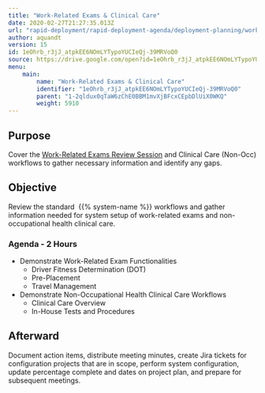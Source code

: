 ```yaml
---
title: "Work-Related Exams & Clinical Care"
date: 2020-02-27T21:27:35.013Z
url: "rapid-deployment/rapid-deployment-agenda/deployment-planning/work-related-exams-and-clinical-care.html"
author: aquandt
version: 15
id: 1eOhrb_r3jJ_atpkEE6NOmLYTypoYUCIeQj-39MRVoQ0
source: https://drive.google.com/open?id=1eOhrb_r3jJ_atpkEE6NOmLYTypoYUCIeQj-39MRVoQ0
menu:
    main:
        name: "Work-Related Exams & Clinical Care"
        identifier: "1eOhrb_r3jJ_atpkEE6NOmLYTypoYUCIeQj-39MRVoQ0"
        parent: "1-2qldux0qTaW6zChE0BBM1mvXjBFcxCEpbDlUiX0WKQ"
        weight: 5910
---
```

## Purpose

Cover the [Work-Related Exams Review Session](../../review-sessions/review-session-work-related-exams.html) and Clinical Care (Non-Occ) workflows to gather necessary information and identify any gaps.

## Objective

Review the standard  {{% system-name %}} workflows and gather information needed for system setup of work-related exams and non-occupational health clinical care.

### Agenda - 2 Hours

* Demonstrate Work-Related Exam Functionalities
    * Driver Fitness Determination (DOT)
    * Pre-Placement
    * Travel Management
* Demonstrate Non-Occupational Health Clinical Care Workflows
    * Clinical Care Overview
    * In-House Tests and Procedures

## Afterward

Document action items, distribute meeting minutes, create Jira tickets for configuration projects that are in scope, perform system configuration, update percentage complete and dates on project plan, and prepare for subsequent meetings.

